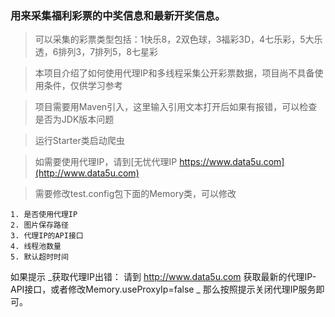 ### 用来采集福利彩票的中奖信息和最新开奖信息。

> 可以采集的彩票类型包括：1快乐8，2双色球，3福彩3D，4七乐彩，5大乐透，6排列3，7排列5，8七星彩

> 本项目介绍了如何使用代理IP和多线程采集公开彩票数据，项目尚不具备使用条件，仅供学习参考

> 项目需要用Maven引入，这里输入引用文本打开后如果有报错，可以检查是否为JDK版本问题

> 运行Starter类启动爬虫

> 如需要使用代理IP，请到[无忧代理IP https://www.data5u.com](http://www.data5u.com)

> 需要修改test.config包下面的Memory类，可以修改

    1. 是否使用代理IP
    2. 图片保存路径
    3. 代理IP的API接口
    4. 线程池数量
    5. 默认超时时间

如果提示 _获取代理IP出错： 请到 http://www.data5u.com 获取最新的代理IP-API接口，或者修改Memory.useProxyIp=false _
那么按照提示关闭代理IP服务即可。